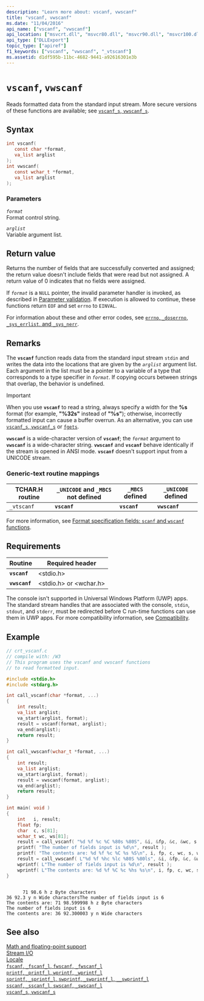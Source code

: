 ```yaml
---
description: "Learn more about: vscanf, vwscanf"
title: "vscanf, vwscanf"
ms.date: "11/04/2016"
api_name: ["vscanf", "vwscanf"]
api_location: ["msvcrt.dll", "msvcr80.dll", "msvcr90.dll", "msvcr100.dll", "msvcr100_clr0400.dll", "msvcr110.dll", "msvcr110_clr0400.dll", "msvcr120.dll", "msvcr120_clr0400.dll", "ucrtbase.dll"]
api_type: ["DLLExport"]
topic_type: ["apiref"]
f1_keywords: ["vscanf", "vwscanf", "_vtscanf"]
ms.assetid: d1df595b-11bc-4682-9441-a92616301e3b
---
```

# `vscanf`, `vwscanf`

Reads formatted data from the standard input stream. More secure versions of these functions are available; see [`vscanf_s`, `vwscanf_s`](vscanf-s-vwscanf-s.md).

## Syntax

```C
int vscanf(
   const char *format,
   va_list arglist
);
int vwscanf(
   const wchar_t *format,
   va_list arglist
);
```

### Parameters

*`format`*\
Format control string.

*`arglist`*\
Variable argument list.

## Return value

Returns the number of fields that are successfully converted and assigned; the return value doesn't include fields that were read but not assigned. A return value of 0 indicates that no fields were assigned.

If *`format`* is a `NULL` pointer, the invalid parameter handler is invoked, as described in [Parameter validation](../parameter-validation.md). If execution is allowed to continue, these functions return `EOF` and set `errno` to `EINVAL`.

For information about these and other error codes, see [`errno`, `_doserrno`, `_sys_errlist`, and `_sys_nerr`](../errno-doserrno-sys-errlist-and-sys-nerr.md).

## Remarks

The **`vscanf`** function reads data from the standard input stream `stdin` and writes the data into the locations that are given by the *`arglist`* argument list. Each argument in the list must be a pointer to a variable of a type that corresponds to a type specifier in *`format`*. If copying occurs between strings that overlap, the behavior is undefined.

> [!IMPORTANT]
> When you use **`vscanf`** to read a string, always specify a width for the **%s** format (for example, **"%32s"** instead of **"%s"**); otherwise, incorrectly formatted input can cause a buffer overrun. As an alternative, you can use [`vscanf_s`, `vwscanf_s`](vscanf-s-vwscanf-s.md) or [`fgets`](fgets-fgetws.md).

**`vwscanf`** is a wide-character version of **`vscanf`**; the *`format`* argument to **`vwscanf`** is a wide-character string. **`vwscanf`** and **`vscanf`** behave identically if the stream is opened in ANSI mode. **`vscanf`** doesn't support input from a UNICODE stream.

### Generic-text routine mappings

|TCHAR.H routine|`_UNICODE` and `_MBCS` not defined|`_MBCS` defined|`_UNICODE` defined|
|---------------------|------------------------------------|--------------------|-----------------------|
|`_vtscanf`|**`vscanf`**|**`vscanf`**|**`vwscanf`**|

For more information, see [Format specification fields: `scanf` and `wscanf` functions](../format-specification-fields-scanf-and-wscanf-functions.md).

## Requirements

|Routine|Required header|
|-------------|---------------------|
|**`vscanf`**|\<stdio.h>|
|**`vwscanf`**|\<stdio.h> or \<wchar.h>|

The console isn't supported in Universal Windows Platform (UWP) apps. The standard stream handles that are associated with the console, `stdin`, `stdout`, and `stderr`, must be redirected before C run-time functions can use them in UWP apps. For more compatibility information, see [Compatibility](../compatibility.md).

## Example

```C
// crt_vscanf.c
// compile with: /W3
// This program uses the vscanf and vwscanf functions
// to read formatted input.

#include <stdio.h>
#include <stdarg.h>

int call_vscanf(char *format, ...)
{
    int result;
    va_list arglist;
    va_start(arglist, format);
    result = vscanf(format, arglist);
    va_end(arglist);
    return result;
}

int call_vwscanf(wchar_t *format, ...)
{
    int result;
    va_list arglist;
    va_start(arglist, format);
    result = vwscanf(format, arglist);
    va_end(arglist);
    return result;
}

int main( void )
{
    int   i, result;
    float fp;
    char  c, s[81];
    wchar_t wc, ws[81];
    result = call_vscanf( "%d %f %c %C %80s %80S", &i, &fp, &c, &wc, s, ws );
    printf( "The number of fields input is %d\n", result );
    printf( "The contents are: %d %f %c %C %s %S\n", i, fp, c, wc, s, ws);
    result = call_vwscanf( L"%d %f %hc %lc %80S %80ls", &i, &fp, &c, &wc, s, ws );
    wprintf( L"The number of fields input is %d\n", result );
    wprintf( L"The contents are: %d %f %C %c %hs %s\n", i, fp, c, wc, s, ws);
}
```

```Output

      71 98.6 h z Byte characters
36 92.3 y n Wide charactersThe number of fields input is 6
The contents are: 71 98.599998 h z Byte characters
The number of fields input is 6
The contents are: 36 92.300003 y n Wide characters
```

## See also

[Math and floating-point support](../floating-point-support.md)\
[Stream I/O](../stream-i-o.md)\
[Locale](../locale.md)\
[`fscanf`, `_fscanf_l`, `fwscanf`, `_fwscanf_l`](fscanf-fscanf-l-fwscanf-fwscanf-l.md)\
[`printf`, `_printf_l`, `wprintf`, `_wprintf_l`](printf-printf-l-wprintf-wprintf-l.md)\
[`sprintf`, `_sprintf_l`, `swprintf`, `_swprintf_l`, `__swprintf_l`](sprintf-sprintf-l-swprintf-swprintf-l-swprintf-l.md)\
[`sscanf`, `_sscanf_l`, `swscanf`, `_swscanf_l`](sscanf-sscanf-l-swscanf-swscanf-l.md)\
[`vscanf_s`, `vwscanf_s`](vscanf-s-vwscanf-s.md)
